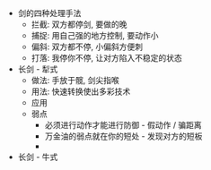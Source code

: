 - 剑的四种处理手法
	- 拦截: 双方都停剑, 要做的晚
	- 捕捉: 用自己强的地方控制, 要动作小
	- 偏斜: 双方都不停, 小偏斜方便刺
	- 打落: 我停你不停, 让对方陷入不稳定的状态
- 长剑 - 犁式
	- 做法: 手放于髋, 剑尖指喉
	- 用法: 快速转换使出多彩技术
	- 应用
	- 弱点
		- 必须进行动作才能进行防御 - 假动作 / 骗距离
		- 万金油的弱点就在你的短处 - 发现对方的短板
		-
- 长剑 - 牛式